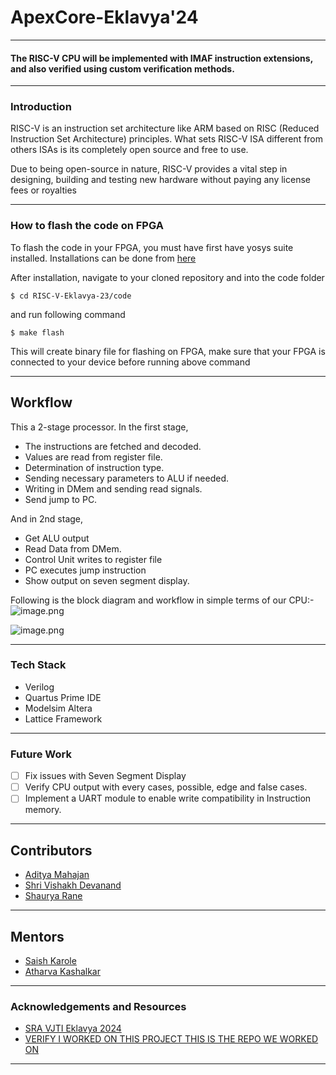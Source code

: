 # ApexCore-Eklavya'24
---

#### The RISC-V CPU will be implemented with IMAF instruction extensions, and also verified using custom verification methods.

---
### Introduction

RISC-V  is an instruction set architecture like ARM based on RISC (Reduced Instruction Set Architecture) principles. What sets RISC-V ISA different from others ISAs is its completely open source and free to use.

Due to being open-source in nature, RISC-V provides a vital step in designing, building and testing new hardware without paying any license fees or royalties

---
### How to flash the code on FPGA

To flash the code in your FPGA, you must have first have yosys suite installed. Installations can be done from [here](https://github.com/YosysHQ/yosys)

After installation, navigate to your cloned repository and into the code folder
```
$ cd RISC-V-Eklavya-23/code
```

and run following command 
```
$ make flash
```

This will create binary file for flashing on FPGA, make sure that your FPGA is connected to your device before running above command

---
## Workflow
This a 2-stage processor. In the first stage, 
- The instructions are fetched and decoded.
- Values are read from register file.
- Determination of instruction type. 
- Sending necessary parameters to ALU if needed.
- Writing in DMem and sending read signals. 
- Send jump to PC. 

And in 2nd stage,
- Get ALU output
- Read Data from DMem.
- Control Unit writes to register file 
- PC executes jump instruction 
- Show output on seven segment display.

Following is the block diagram and workflow in simple terms of our CPU:-
![image.png](https://hackmd.io/_uploads/rJScfOEXT.png)


![image.png](https://hackmd.io/_uploads/rk-YYoMXp.png)

---

### Tech Stack

- Verilog
- Quartus Prime IDE
- Modelsim Altera
- Lattice Framework 
---
### Future Work
- [ ] Fix issues with Seven Segment Display
- [ ] Verify CPU output with every cases, possible, edge and false cases.
- [ ] Implement a UART module to enable write compatibility in Instruction memory. 
---
## Contributors

- [Aditya Mahajan](https://github.com/aditya200523)
- [Shri Vishakh Devanand](https://github.com/LOuLOu-THEKing)
- [Shaurya Rane](https://github.com/shauryarane05)

--- 
## Mentors 

- [Saish Karole](https://github.com/NachtSpyder04)
- [Atharva Kashalkar](https://github.com/RapidRoger18)

---
### Acknowledgements and Resources

- [SRA VJTI Eklavya 2024](https://sravjti.in/)
- [VERIFY I WORKED ON THIS PROJECT THIS IS THE REPO WE WORKED ON](https://github.com/aditya200523/ApexCore)
---
